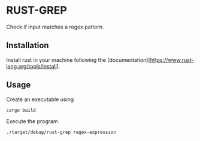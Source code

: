 # RUST-GREP
Check if input matches a regex pattern.

## Installation
Install rust in your machine following the (documentation)[https://www.rust-lang.org/tools/install]. 

## Usage
Create an executable using
```
cargo build
```

Execute the program
```
./target/debug/rust-grep regex-expression
```

